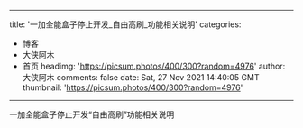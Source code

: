 
---
title: '一加全能盒子停止开发_自由高刷_功能相关说明'
categories: 
 - 博客
 - 大侠阿木
 - 首页
headimg: 'https://picsum.photos/400/300?random=4976'
author: 大侠阿木
comments: false
date: Sat, 27 Nov 2021 14:40:05 GMT
thumbnail: 'https://picsum.photos/400/300?random=4976'
---

<div>   
一加全能盒子停止开发“自由高刷”功能相关说明  
</div>
            
